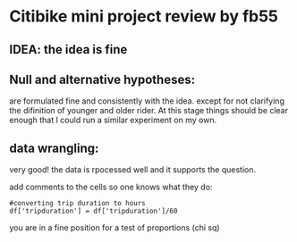 # Citibike mini project review by fb55

## IDEA: the idea is fine

## Null and alternative hypotheses: 
are formulated fine and consistently with the idea. except for not clarifying the difinition of younger and older rider. At this stage things should be clear enough that I could run a similar experiment on my own.

## data wrangling:

very good! the data is rpocessed well and it supports the question.

add comments to the cells so one knows what they do: 

```
#converting trip duration to hours
df['tripduration'] = df['tripduration']/60
```

you are in a fine position for a test of proportions (chi sq)

